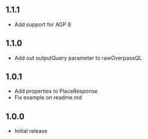 ## 1.1.1

* Add support for AGP 8

## 1.1.0

* Add out outputQuery parameter to rawOverpassQL

## 1.0.1

* Add properties to PlaceResponse
* Fix example on readme.md

## 1.0.0

* Initial release
